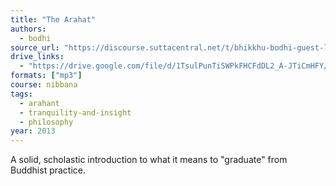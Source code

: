 ```yaml
---
title: "The Arahat"
authors:
  - bodhi
source_url: "https://discourse.suttacentral.net/t/bhikkhu-bodhi-guest-lecture-analayos-madhyama-agama-lectures-2013-1-11/1942?u=khemarato.bhikkhu"
drive_links:
  - "https://drive.google.com/file/d/1TsulPunTiSWPkFHCFdDL2_A-JTiCmHFY/view?usp=drivesdk"
formats: ["mp3"]
course: nibbana
tags:
  - arahant
  - tranquility-and-insight
  - philosophy
year: 2013
---
```


A solid, scholastic introduction to what it means to "graduate" from Buddhist practice.
